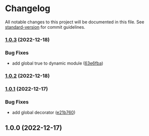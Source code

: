 # Changelog

All notable changes to this project will be documented in this file. See [standard-version](https://github.com/conventional-changelog/standard-version) for commit guidelines.

### [1.0.3](https://github.com/amin7ranjbar/nest-rabbitmq/compare/v1.0.2...v1.0.3) (2022-12-18)


### Bug Fixes

* add global true to dynamic module ([63e6fba](https://github.com/amin7ranjbar/nest-rabbitmq/commit/63e6fba2b992ce647970f810447bbad5ad76bdaf))

### [1.0.2](https://github.com/amin7ranjbar/nest-rabbitmq/compare/v1.0.1...v1.0.2) (2022-12-18)

### [1.0.1](https://github.com/amin7ranjbar/nest-rabbitmq/compare/v1.0.0...v1.0.1) (2022-12-17)


### Bug Fixes

* add global decorator ([e21b760](https://github.com/amin7ranjbar/nest-rabbitmq/commit/e21b7602af6b3af7c1f7c4409e80bcc168d31f00))

## 1.0.0 (2022-12-17)
